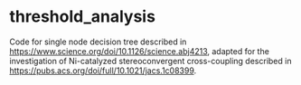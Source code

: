 # threshold_analysis

Code for single node decision tree described in https://www.science.org/doi/10.1126/science.abj4213, adapted for the investigation of Ni-catalyzed stereoconvergent cross-coupling described in https://pubs.acs.org/doi/full/10.1021/jacs.1c08399.
